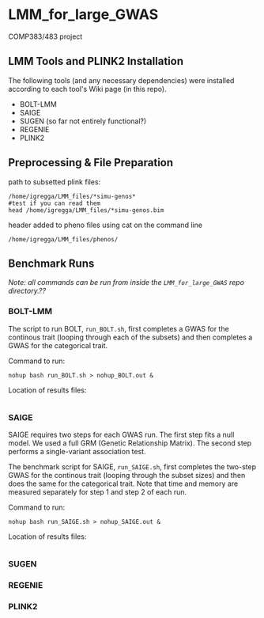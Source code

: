 # LMM_for_large_GWAS
COMP383/483 project

## LMM Tools and PLINK2 Installation

The following tools (and any necessary dependencies) were installed according to each tool's Wiki page (in this repo).
* BOLT-LMM
* SAIGE
* SUGEN (so far not entirely functional?)
* REGENIE
* PLINK2

## Preprocessing & File Preparation

path to subsetted plink files: 
```
/home/igregga/LMM_files/*simu-genos* 
#test if you can read them
head /home/igregga/LMM_files/*simu-genos.bim
```

header added to pheno files using cat on the command line
```
/home/igregga/LMM_files/phenos/
```
## Benchmark Runs

*Note: all commands can be run from inside the `LMM_for_large_GWAS` repo directory.??*

### BOLT-LMM

The script to run BOLT, `run_BOLT.sh`, first completes a GWAS for the continous trait (looping through each of the subsets) and then completes a GWAS for the categorical trait. 

Command to run:
```
nohup bash run_BOLT.sh > nohup_BOLT.out &
```
Location of results files:
```

```

### SAIGE

SAIGE requires two steps for each GWAS run. The first step fits a null model. We used a full GRM (Genetic Relationship Matrix). The second step performs a single-variant association test.

The benchmark script for SAIGE, `run_SAIGE.sh`, first completes the two-step GWAS for the continous trait (looping through the subset sizes) and then does the same for the categorical trait. Note that time and memory are measured separately for step 1 and step 2 of each run.

Command to run:
```
nohup bash run_SAIGE.sh > nohup_SAIGE.out &
```
Location of results files:
```

```

### SUGEN

### REGENIE

### PLINK2
